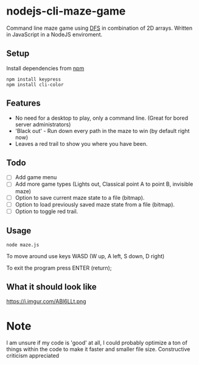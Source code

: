 # nodejs-cli-maze-game

Command line maze game using [DFS](https://en.wikipedia.org/wiki/Depth-first_search) in combination of 2D arrays.
Written in JavaScript in a NodeJS enviroment.

## Setup

Install dependencies from [npm](https://www.npmjs.com/)

```
npm install keypress
npm install cli-color
```

## Features

* No need for a desktop to play, only a command line. (Great for bored server administrators)
* 'Black out' - Run down every path in the maze to win (by default right now)
* Leaves a red trail to show you where you have been.

## Todo

* [ ] Add game menu
* [ ] Add more game types (Lights out, Classical point A to point B, invisible maze)
* [ ] Option to save current maze state to a file (bitmap).
* [ ] Option to load previously saved maze state from a file (bitmap).
* [ ] Option to toggle red trail.

## Usage

```
node maze.js
```

To move around use keys WASD (W up, A left, S down, D right)

To exit the program press ENTER (return);

## What it should look like

https://i.imgur.com/ABl6LLt.png

# Note

I am unsure if my code is 'good' at all, I could probably optimize a ton of things within the code to make it faster and smaller file size. Constructive criticism appreciated
